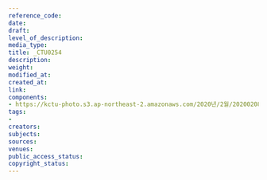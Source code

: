 ```yaml
---
reference_code: 
date: 
draft: 
level_of_description: 
media_type: 
title: _CTU0254
description: 
weight: 
modified_at: 
created_at: 
link: 
components:
- https://kctu-photo.s3.ap-northeast-2.amazonaws.com/2020년/2월/20200208_문중원열사+진상규명·책임자+처벌+및+한국마사회+적폐청산을+위한+전국노동자대회/_CTU0254.jpg
tags:
- 
creators: 
subjects: 
sources: 
venues: 
public_access_status: 
copyright_status: 
---
```

